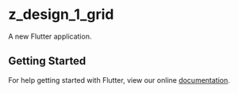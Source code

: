 # z_design_1_grid

A new Flutter application.

## Getting Started

For help getting started with Flutter, view our online
[documentation](https://flutter.io/).
